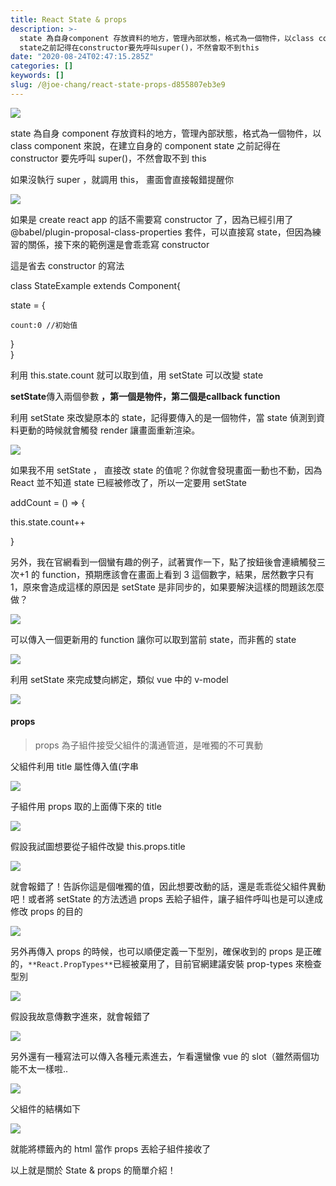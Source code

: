 ```yaml
---
title: React State & props
description: >-
  state 為自身component 存放資料的地方，管理內部狀態，格式為一個物件，以class component來說，在建立自身的component
  state之前記得在constructor要先呼叫super()，不然會取不到this
date: "2020-08-24T02:47:15.285Z"
categories: []
keywords: []
slug: /@joe-chang/react-state-props-d855807eb3e9
---
```


![](/img/1__difOmaUKyEZrmlq4HliN1w.jpeg)

state 為自身 component 存放資料的地方，管理內部狀態，格式為一個物件，以 class component 來說，在建立自身的 component state 之前記得在 constructor 要先呼叫 super()，不然會取不到 this

如果沒執行 super ，就調用 this， 畫面會直接報錯提醒你

![](/img/1__xVj78ZwTzr__1OPUWRDAw9Q.png)

如果是 create react app 的話不需要寫 constructor 了，因為已經引用了@babel/plugin-proposal-class-properties 套件，可以直接寫 state，但因為練習的關係，接下來的範例還是會乖乖寫 constructor

這是省去 constructor 的寫法

class StateExample extends Component{

state = {

    count:0 //初始值

}  
}

利用 this.state.count 就可以取到值，用 setState 可以改變 state

**setState**傳入兩個參數 **，**第一個是**物件，**第二個是**callback function**

利用 setState 來改變原本的 state，記得要傳入的是一個物件，當 state 偵測到資料更動的時候就會觸發 render 讓畫面重新渲染。

![](/img/1__Dh__epaQsgM1NqK8YO7daqA.png)

如果我不用 setState ， 直接改 state 的值呢？你就會發現畫面一動也不動，因為 React 並不知道 state 已經被修改了，所以一定要用 setState

addCount = () => {

this.state.count++

}

另外，我在官網看到一個蠻有趣的例子，試著實作一下，點了按鈕後會連續觸發三次+1 的 function，預期應該會在畫面上看到 3 這個數字，結果，居然數字只有 1，原來會造成這樣的原因是 setState 是非同步的，如果要解決這樣的問題該怎麼做？

![](/img/1__0HEjgYb7sngA9QdVUbQhLA.png)

可以傳入一個更新用的 function 讓你可以取到當前 state，而非舊的 state

![](/img/1__392tjzuoRAplxuFIGk4yFw.png)

利用 setState 來完成雙向綁定，類似 vue 中的 v-model

![](/img/1__HdCeTAEUEUwhp1EED9OMrg.png)

#### **props**

> props 為子組件接受父組件的溝通管道，是唯獨的不可異動

父組件利用 title 屬性傳入值(字串

![](/img/1__9gVkeKn__jke44r7dxTjkVA.png)

子組件用 props 取的上面傳下來的 title

![](/img/1__ROxTJR86Q1t0l4CvJCXAFA.png)

假設我試圖想要從子組件改變 this.props.title

![](/img/1__pxFSulLSLgvn9yCnTSprkw.png)

就會報錯了！告訴你這是個唯獨的值，因此想要改動的話，還是乖乖從父組件異動吧！或者將 setState 的方法透過 props 丟給子組件，讓子組件呼叫也是可以達成修改 props 的目的

![](/img/1__8T9RD__jiGQEJwwjITtfW8w.png)

另外再傳入 props 的時候，也可以順便定義一下型別，確保收到的 props 是正確的，`**React.PropTypes**`已經被棄用了，目前官網建議安裝 prop-types 來檢查型別

![](/img/1__XpVsdPs__ovc02W4SVl__2jg.png)

假設我故意傳數字進來，就會報錯了

![](/img/1__S__d7emf0kq3MSmEgzbv7EA.png)

另外還有一種寫法可以傳入各種元素進去，乍看還蠻像 vue 的 slot（雖然兩個功能不太一樣啦..

![](/img/1__vBOq3c3HzyR0lds0NgZMig.png)

父組件的結構如下

![](/img/1__b3UTKODzWS6nf7HMlbLhiQ.png)

就能將<PropsExample>標籤內的 html 當作 props 丟給子組件接收了

以上就是關於 State & props 的簡單介紹！
